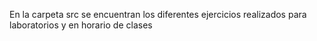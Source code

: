 En la carpeta src se encuentran los diferentes ejercicios realizados para laboratorios y en horario de clases
